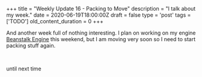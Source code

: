
+++
title = "Weekly Update 16 - Packing to Move"
description = "I talk about my week."
date = 2020-06-19T18:00:00Z
draft = false
type = 'post'
tags = ['TODO']
old_content_duration = 0
+++

<p>And another week full of nothing interesting. I plan on working on my engine <a href="https://trdwll.com/experiments/beanstalk-engine/" target="_blank" rel="noopener"><u>Beanstalk Engine</u></a> this weekend, but I am moving very soon so I need to start packing stuff again.</p>
<p>&nbsp;</p>
<p>until next time</p>
    